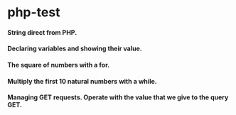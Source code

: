 # php-test

#### String direct from PHP.
#### Declaring variables and showing their value.
#### The square of numbers with a for.
#### Multiply the first 10 natural numbers with a while.
#### Managing GET requests. Operate with the value that we give to the query GET.
